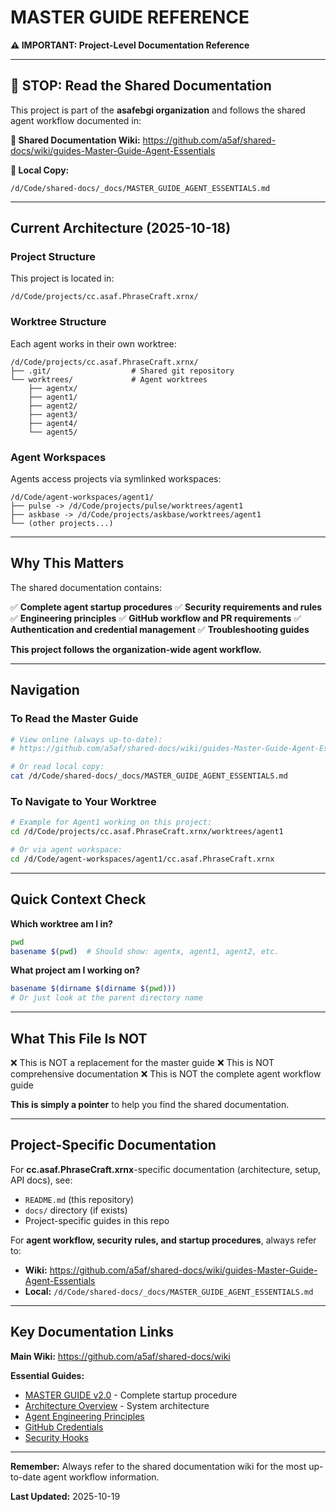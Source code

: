 # MASTER GUIDE REFERENCE

**⚠️ IMPORTANT: Project-Level Documentation Reference**

---

## 🚨 STOP: Read the Shared Documentation

This project is part of the **asafebgi organization** and follows the shared agent workflow documented in:

**📖 Shared Documentation Wiki:**
https://github.com/a5af/shared-docs/wiki/guides-Master-Guide-Agent-Essentials

**📄 Local Copy:**
```
/d/Code/shared-docs/_docs/MASTER_GUIDE_AGENT_ESSENTIALS.md
```

---

## Current Architecture (2025-10-18)

### Project Structure

This project is located in:
```
/d/Code/projects/cc.asaf.PhraseCraft.xrnx/
```

### Worktree Structure

Each agent works in their own worktree:
```
/d/Code/projects/cc.asaf.PhraseCraft.xrnx/
├── .git/                  # Shared git repository
└── worktrees/             # Agent worktrees
    ├── agentx/
    ├── agent1/
    ├── agent2/
    ├── agent3/
    ├── agent4/
    └── agent5/
```

### Agent Workspaces

Agents access projects via symlinked workspaces:
```
/d/Code/agent-workspaces/agent1/
├── pulse -> /d/Code/projects/pulse/worktrees/agent1
├── askbase -> /d/Code/projects/askbase/worktrees/agent1
└── (other projects...)
```

---

## Why This Matters

The shared documentation contains:

✅ **Complete agent startup procedures**
✅ **Security requirements and rules**
✅ **Engineering principles**
✅ **GitHub workflow and PR requirements**
✅ **Authentication and credential management**
✅ **Troubleshooting guides**

**This project follows the organization-wide agent workflow.**

---

## Navigation

### To Read the Master Guide

```bash
# View online (always up-to-date):
# https://github.com/a5af/shared-docs/wiki/guides-Master-Guide-Agent-Essentials

# Or read local copy:
cat /d/Code/shared-docs/_docs/MASTER_GUIDE_AGENT_ESSENTIALS.md
```

### To Navigate to Your Worktree

```bash
# Example for Agent1 working on this project:
cd /d/Code/projects/cc.asaf.PhraseCraft.xrnx/worktrees/agent1

# Or via agent workspace:
cd /d/Code/agent-workspaces/agent1/cc.asaf.PhraseCraft.xrnx
```

---

## Quick Context Check

**Which worktree am I in?**
```bash
pwd
basename $(pwd)  # Should show: agentx, agent1, agent2, etc.
```

**What project am I working on?**
```bash
basename $(dirname $(dirname $(pwd)))
# Or just look at the parent directory name
```

---

## What This File Is NOT

❌ This is NOT a replacement for the master guide
❌ This is NOT comprehensive documentation
❌ This is NOT the complete agent workflow guide

**This is simply a pointer** to help you find the shared documentation.

---

## Project-Specific Documentation

For **cc.asaf.PhraseCraft.xrnx**-specific documentation (architecture, setup, API docs), see:
- `README.md` (this repository)
- `docs/` directory (if exists)
- Project-specific guides in this repo

For **agent workflow, security rules, and startup procedures**, always refer to:
- **Wiki:** https://github.com/a5af/shared-docs/wiki/guides-Master-Guide-Agent-Essentials
- **Local:** `/d/Code/shared-docs/_docs/MASTER_GUIDE_AGENT_ESSENTIALS.md`

---

## Key Documentation Links

**Main Wiki:** https://github.com/a5af/shared-docs/wiki

**Essential Guides:**
- [MASTER GUIDE v2.0](https://github.com/a5af/shared-docs/wiki/guides-Master-Guide-Agent-Essentials) - Complete startup procedure
- [Architecture Overview](https://github.com/a5af/shared-docs/wiki/architecture-Overview) - System architecture
- [Agent Engineering Principles](https://github.com/a5af/shared-docs/wiki/guides-Agent-Engineering-Principles)
- [GitHub Credentials](https://github.com/a5af/shared-docs/wiki/guides-Agent-GitHub-Credentials)
- [Security Hooks](https://github.com/a5af/shared-docs/wiki/guides-Security-Hooks)

---

**Remember:** Always refer to the shared documentation wiki for the most up-to-date agent workflow information.

**Last Updated:** 2025-10-19
